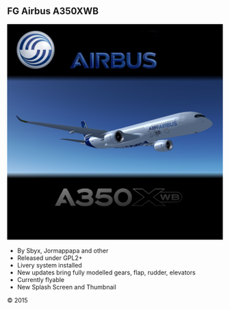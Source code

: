 FG Airbus A350XWB
-----------------

![Image](https://raw.githubusercontent.com/FGMEMBERS/A350XWB/master/splash.png)

* By Sbyx, Jormappapa and other
* Released under GPL2+
* Livery system installed
* New updates bring fully modelled gears, flap, rudder, elevators
* Currently flyable
* New Splash Screen and Thumbnail

:copyright: 2015
